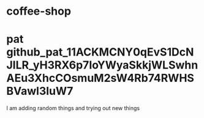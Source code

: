 # coffee-shop
# pat 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
I am adding random things and trying out new things
